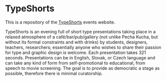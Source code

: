 # TypeShorts

This is a repository of the [TypeShorts](http://typeshorts.org) events website. 

TypeShorts is an evening full of short type presentations taking place in a relaxed atmosphere of a café/bar/pub/gallery (not unlike Pecha Kucha, but without its formal constraints and with drinks) by students, designers, teachers, researchers; essentially anyone who wishes to share their passion for type and graphic design is welcome. Each presentation takes 321 seconds. Presentations can be in English, Slovak, or Czech language and can take any kind of form from self-promotional to educational, from speech to movie screening. The goal is to provide as democratic a stage as possible, therefore there is minimal curatorship.
